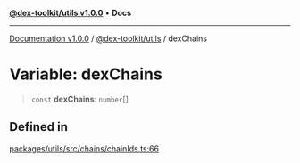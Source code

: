[**@dex-toolkit/utils v1.0.0**](../README.md) • **Docs**

***

[Documentation v1.0.0](../../../packages.md) / [@dex-toolkit/utils](../README.md) / dexChains

# Variable: dexChains

> `const` **dexChains**: `number`[]

## Defined in

[packages/utils/src/chains/chainIds.ts:66](https://github.com/niZmosis/dex-toolkit/blob/3d8b41b44787b30fbea5de3ab4737662ffb61bc8/packages/utils/src/chains/chainIds.ts#L66)
